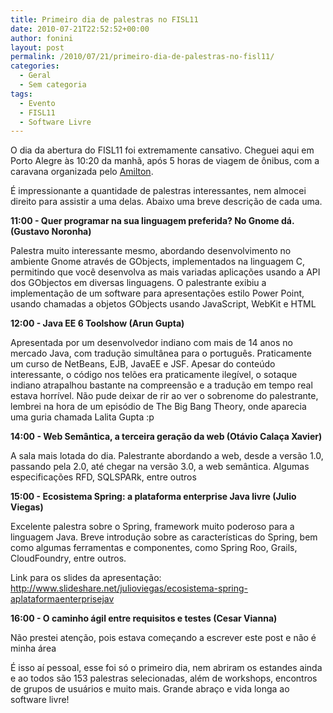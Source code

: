 ```yaml
---
title: Primeiro dia de palestras no FISL11
date: 2010-07-21T22:52:52+00:00
author: fonini
layout: post
permalink: /2010/07/21/primeiro-dia-de-palestras-no-fisl11/
categories:
  - Geral
  - Sem categoria
tags:
  - Evento
  - FISL11
  - Software Livre
---
```

O dia da abertura do FISL11 foi extremamente cansativo. Cheguei aqui em Porto Alegre às 10:20 da manhã, após 5 horas de viagem de ônibus, com a caravana organizada pelo <a href="http://www.infosoft.inf.br" rel="externo nofollow">Amilton</a>.

É impressionante a quantidade de palestras interessantes, nem almocei direito para assistir a uma delas. Abaixo uma breve descrição de cada uma.

**11:00 - Quer programar na sua linguagem preferida? No Gnome dá. (Gustavo Noronha)**

Palestra muito interessante mesmo, abordando desenvolvimento no ambiente Gnome através de GObjects, implementados na linguagem C, permitindo que você desenvolva as mais variadas aplicações usando a API dos GObjectos em diversas linguagens. O palestrante exibiu a implementação de um software para apresentações estilo Power Point, usando chamadas a objetos GObjects usando JavaScript, WebKit e HTML 

**12:00 - Java EE 6 Toolshow (Arun Gupta)**

Apresentada por um desenvolvedor indiano com mais de 14 anos no mercado Java, com tradução simultânea para o português. Praticamente um curso de NetBeans, EJB, JavaEE e JSF. Apesar do conteúdo interessante, o código nos telões era praticamente ilegível, o sotaque indiano atrapalhou bastante na compreensão e a tradução em tempo real estava horrível. Não pude deixar de rir ao ver o sobrenome do palestrante, lembrei na hora de um episódio de The Big Bang Theory, onde aparecia uma guria chamada Lalita Gupta :p 

**14:00 - Web Semântica, a terceira geração da web (Otávio Calaça Xavier)**

A sala mais lotada do dia. Palestrante abordando a web, desde a versão 1.0, passando pela 2.0, até chegar na versão 3.0, a web semântica. Algumas especificações RFD, SQLSPARk, entre outros 

**15:00 - Ecosistema Spring: a plataforma enterprise Java livre (Julio Viegas)**

Excelente palestra sobre o Spring, framework muito poderoso para a linguagem Java. Breve introdução sobre as características do Spring, bem como algumas ferramentas e componentes, como Spring Roo, Grails, CloudFoundry, entre outros.
	  
Link para os slides da apresentação: <a href="http://www.slideshare.net/julioviegas/ecosistema-spring-aplataformaenterprisejav" rel="externo nofollow">http://www.slideshare.net/julioviegas/ecosistema-spring-aplataformaenterprisejav</a>

**16:00 - O caminho ágil entre requisitos e testes (Cesar Vianna)**

Não prestei atenção, pois estava começando a escrever este post e não é minha área 

É isso aí pessoal, esse foi só o primeiro dia, nem abriram os estandes ainda e ao todos são 153 palestras selecionadas, além de workshops, encontros de grupos de usuários e muito mais. Grande abraço e vida longa ao software livre!